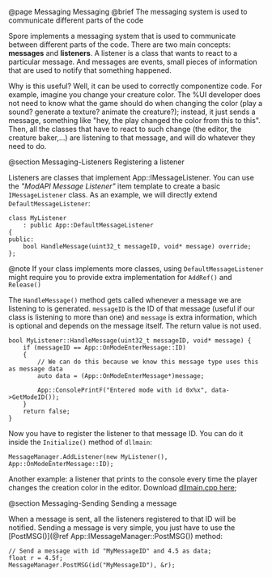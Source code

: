 @page Messaging Messaging
@brief The messaging system is used to communicate different parts of the code

Spore implements a messaging system that is used to communicate between different parts of the code. There are two main concepts: **messages** and **listeners**.
A listener is a class that wants to react to a particular message. And messages are events, small pieces of information that are used to notify that something happened.

Why is this useful? Well, it can be used to correctly componentize code. For example, imagine you change your creature color. The %UI developer does not need to know
what the game should do when changing the color (play a sound? generate a texture? animate the creature?); instead, it just sends a message, something like "hey,
the play changed the color from this to this". Then, all the classes that have to react to such change (the editor, the creature baker,...) are listening to
that message, and will do whatever they need to do.

@section Messaging-Listeners Registering a listener

Listeners are classes that implement App::IMessageListener. You can use the *"ModAPI Message Listener"* item template to create a basic `IMessageListener` class.
As an example, we will directly extend `DefaultMessageListener`:

~~~~{.cpp}
class MyListener
	: public App::DefaultMessageListener
{
public:
	bool HandleMessage(uint32_t messageID, void* message) override;
};
~~~~

@note If your class implements more classes, using `DefaultMessageListener` might require you to provide extra implementation for `AddRef()` and `Release()`

The `HandleMessage()` method gets called whenever a message we are listening to is generated. `messageID` is the ID of that message (useful if our class is
listening to more than one) and `message` is extra information, which is optional and depends on the message itself. The return value is not used.

~~~~{.cpp}
bool MyListener::HandleMessage(uint32_t messageID, void* message) {
	if (messageID == App::OnModeEnterMessage::ID) 
	{
		// We can do this because we know this message type uses this as message data
		auto data = (App::OnModeEnterMessage*)message;
		
		App::ConsolePrintF("Entered mode with id 0x%x", data->GetModeID());
	}
	return false;
}
~~~~

Now you have to register the listener to that message ID. You can do it inside the `Initialize()` method of `dllmain`:
~~~~{.cpp}
MessageManager.AddListener(new MyListener(), App::OnModeEnterMessage::ID);
~~~~

Another example: a listener that prints to the console every time the player changes the creation color in the editor.
Download [dllmain.cpp here](messaging_example_1.cpp);

@section Messaging-Sending Sending a message

When a message is sent, all the listeners registered to that ID will be notified. Sending a message is very simple, 
you just have to use the [PostMSG()](@ref App::IMessageManager::PostMSG()) method: 

~~~~{.cpp}
// Send a message with id "MyMessageID" and 4.5 as data;
float r = 4.5f;
MessageManager.PostMSG(id("MyMessageID"), &r);
~~~~